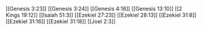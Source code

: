 [[Genesis 3:23]]
[[Genesis 3:24]]
[[Genesis 4:16]]
[[Genesis 13:10]]
[[2 Kings 19:12]]
[[Isaiah 51:3]]
[[Ezekiel 27:23]]
[[Ezekiel 28:13]]
[[Ezekiel 31:8]]
[[Ezekiel 31:16]]
[[Ezekiel 31:18]]
[[Joel 2:3]]
